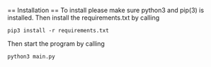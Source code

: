 == Installation ==
To install please make sure python3 and pip(3) is installed. Then install the requirements.txt by calling

```
pip3 install -r requirements.txt
```

Then start the program by calling

```
python3 main.py
```